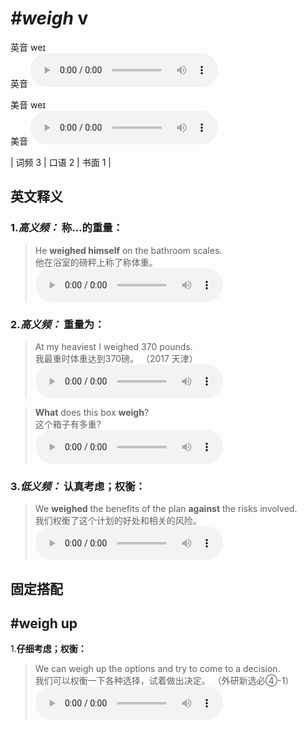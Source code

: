 # ***\#weigh*** v
英音 weɪ  
英音
<audio src="./media/weigh-B.aac" controls="controls"></audio>

美音 weɪ  
美音
<audio src="./media/weigh.aac" controls="controls"></audio>



| 词频 3 | 口语 2 | 书面 1 |  

英文释义
---
### 1.*高义频：* **称...的重量：**  

 > He **weighed himself** on the bathroom scales.  
 > 他在浴室的磅秤上称了称体重。    
<audio src="./media/1-weigh.aac" controls="controls"></audio>

### 2.*高义频：* **重量为：**  

 > At my heaviest I weighed 370 pounds.  
 > 我最重时体重达到370磅。  （2017 天津）  
<audio src="./media/At my heaviest I weighed 370 pounds2_AAC.aac" controls="controls"></audio>

 > **What** does this box **weigh**?  
 > 这个箱子有多重?    
<audio src="./media/3-weigh.aac" controls="controls"></audio>

### 3.*低义频：* **认真考虑；权衡：**  

 > We **weighed** the benefits of the plan **against** the risks involved.  
 > 我们权衡了这个计划的好处和相关的风险。    
<audio src="./media/4-weigh.aac" controls="controls"></audio>


固定搭配
---
## \#weigh up
1.**仔细考虑；权衡：**  

 > We can weigh up the options and try to come to a decision.  
 > 我们可以权衡一下各种选择，试着做出决定。  （外研新选必④-1）  
<audio src="./media/We can weigh up the options and try to come to a decision2_AAC.aac" controls="controls"></audio>


